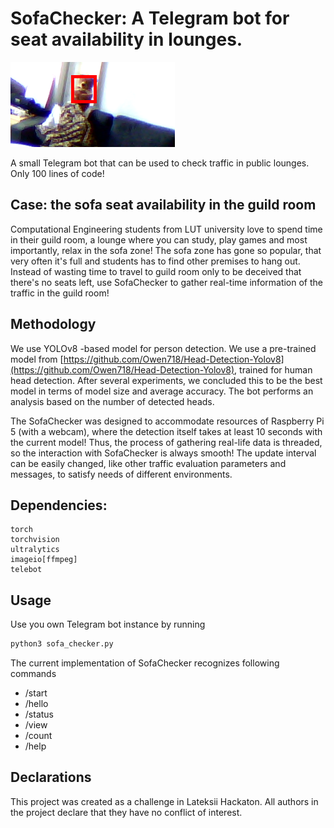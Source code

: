 # SofaChecker: A Telegram bot for seat availability in lounges.

![header](./header.png)

A small Telegram bot that can be used to check traffic in public lounges. Only 100
lines of code!

## Case: the sofa seat availability in the guild room

Computational Engineering students from LUT university love to spend time
in their guild room, a lounge where you can study, play games and most
importantly, relax in the sofa zone! The sofa zone has gone so popular, 
that very often it's full and students has to find other premises to hang out.
Instead of wasting time to travel to guild room only to be deceived that
there's no seats left, use SofaChecker to gather real-time information of the
traffic in the guild room!

## Methodology

We use YOLOv8 -based model for person detection. We use a pre-trained model
from [https://github.com/Owen718/Head-Detection-Yolov8](https://github.com/Owen718/Head-Detection-Yolov8),
trained for human head detection. After several experiments, we concluded
this to be the best model in terms of model size and average accuracy. The bot
performs an analysis based on the number of detected heads.

The SofaChecker was designed to accommodate resources of Raspberry Pi 5
(with a webcam), where the detection itself takes at least 10 seconds with the 
current model! Thus, the process of gathering real-life data is threaded, 
so the interaction with SofaChecker is always smooth! The update interval 
can be easily changed, like other traffic evaluation parameters and messages,
to satisfy needs of different environments.

## Dependencies:

```
torch
torchvision
ultralytics
imageio[ffmpeg]
telebot
```

## Usage

Use you own Telegram bot instance by running

```python
python3 sofa_checker.py
```

The current implementation of SofaChecker recognizes following commands

* /start
* /hello
* /status
* /view
* /count
* /help

## Declarations

This project was created as a challenge in Lateksii Hackaton. All authors in 
the project declare that they have no conflict of interest.
